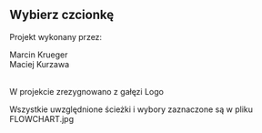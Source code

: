 <h2>Wybierz czcionkę</h2>
<p>Projekt wykonany przez:</p>
<span>Marcin Krueger</span></br>
<span>Maciej Kurzawa</span></br></br>
<p>W projekcie zrezygnowano z gałęzi Logo</p>
<p>Wszystkie uwzględnione ścieżki i wybory zaznaczone są w pliku FLOWCHART.jpg</p>
